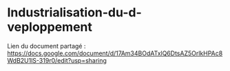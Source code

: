 ﻿# Industrialisation-du-d-veploppement

Lien du document partagé : https://docs.google.com/document/d/17Am34BOdATxlQ6DtsAZ5OrlkHPAc8WdB2U1lS-319r0/edit?usp=sharing
